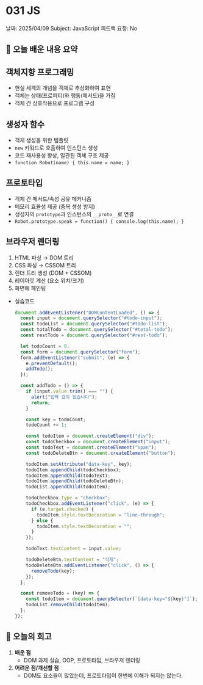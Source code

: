 # 031 JS

날짜: 2025/04/09
Subject: JavaScript
피드백 요청: No

## 📝 오늘 배운 내용 요약

## 객체지향 프로그래밍

- 현실 세계의 개념을 객체로 추상화하여 표현
- 객체는 상태(프로퍼티)와 행동(메서드)을 가짐
- 객체 간 상호작용으로 프로그램 구성

## 생성자 함수

- 객체 생성을 위한 템플릿
- `new` 키워드로 호출하여 인스턴스 생성
- 코드 재사용성 향상, 일관된 객체 구조 제공
- `function Robot(name) { this.name = name; }`

## 프로토타입

- 객체 간 메서드/속성 공유 메커니즘
- 메모리 효율성 제공 (중복 생성 방지)
- 생성자의 `prototype`과 인스턴스의 `__proto__`로 연결
- `Robot.prototype.speak = function() { console.log(this.name); }`

## 브라우저 렌더링

1. HTML 파싱 → DOM 트리
2. CSS 파싱 → CSSOM 트리
3. 렌더 트리 생성 (DOM + CSSOM)
4. 레이아웃 계산 (요소 위치/크기)
5. 화면에 페인팅

- 실습코드
    
    ```jsx
    document.addEventListener("DOMContentLoaded", () => {
      const input = document.querySelector("#todo-input");
      const todoList = document.querySelector("#todo-list");
      const totalTodo = document.querySelector("#total-todo");
      const restTodo = document.querySelector("#rest-todo");
    
      let todoCount = 0;
      const form = document.querySelector("form");
      form.addEventListener("submit", (e) => {
        e.preventDefault();
        addTodo();
      });
    
      const addTodo = () => {
        if (input.value.trim() === "") {
          alert("입력 값이 없습니다");
          return;
        }
    
        const key = todoCount;
        todoCount += 1;
    
        const todoItem = document.createElement("div");
        const todoCheckbox = document.createElement("input");
        const todoText = document.createElement("span");
        const todoDeleteBtn = document.createElement("button");
    
        todoItem.setAttribute("data-key", key);
        todoItem.appendChild(todoCheckbox);
        todoItem.appendChild(todoText);
        todoItem.appendChild(todoDeleteBtn);
        todoList.appendChild(todoItem);
    
        todoCheckbox.type = "checkbox";
        todoCheckbox.addEventListener("click", (e) => {
          if (e.target.checked) {
            todoItem.style.textDecoration = "line-through";
          } else {
            todoItem.style.textDecoration = "";
          }
        });
    
        todoText.textContent = input.value;
    
        todoDeleteBtn.textContent = "삭제";
        todoDeleteBtn.addEventListener("click", () => {
          removeTodo(key);
        });
      };
    
      const removeTodo = (key) => {
        const todoItem = document.querySelector(`[data-key="${key}"]`);
        todoList.removeChild(todoItem);
      };
    });
    
    ```
    

## 💭 오늘의 회고

1. **배운 점**
    - DOM 과제 실습, OOP, 프로토타입, 브라우저 렌더링
2. **어려운 점/개선할 점**
    - DOM도 요소들이 많았는데, 프로토타입이 한번에 이해가 되지는 않는다.
